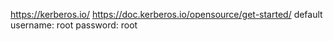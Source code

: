 https://kerberos.io/
https://doc.kerberos.io/opensource/get-started/
default username: root password: root
